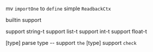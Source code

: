 mv `importOne` to `define`
simple `ReadbackCtx`

builtin support

support string-t
support list-t
support int-t
support float-t

[type] parse type -- support `the`
[type] support `check`
